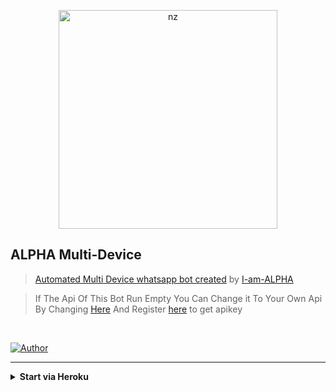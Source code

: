 <p align="center">
<img src="https://telegra.ph/file/f3b2f9e862e1352d4fd94.jpg" alt="nz" width="350"/>
</p>

## ALPHA Multi-Device

> [Automated Multi Device whatsapp bot created](https://github.com/I-am-ALPHA/Multi-Device) by [I-am-ALPHA](https://github.com/I-am-ALPHA)

> If The Api Of This Bot Run Empty You Can Change it To Your Own Api By Changing [Here](https://github.com/I-am-ALPHA/Multi-Device/blob/master/settings.js#L18) And Register [here](https://zenzapis.xyz/) to get apikey


</br>

<a href="https://github.com/I-am-ALPHA"><img title="Author" src="https://img.shields.io/badge/Author-ALPHA-blue.svg?color=54aeff&style=for-the-badge&logo=github" /></a>  

---
</details>


<!-- Start via Heroku -->
<b><details><summary>Start via Heroku</summary></b>
	
<div align="center">	

## Scan QR In Your Whatsapp From
[![Run on Repl.it](https://repl.it/badge/github/quiec/whatsasena)](https://replit.com/@Alanx09/Md-QR-Scanner)
	
## Deploy The Bot From
[![Deploy](https://www.herokucdn.com/deploy/button.svg)](https://heroku.com/deploy)

</div>	

</details>
